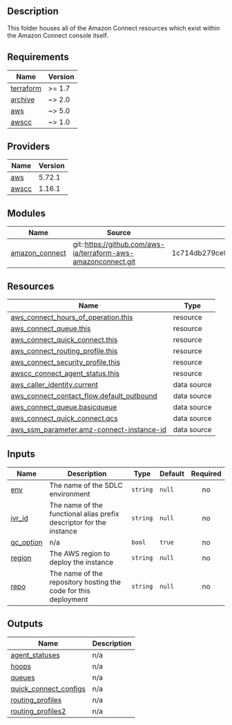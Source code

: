 ## Description

This folder houses all of the Amazon Connect resources which exist within the Amazon Connect console itself.

<!-- BEGIN_TF_DOCS -->

## Requirements

| Name                                                                     | Version |
| ------------------------------------------------------------------------ | ------- |
| <a name="requirement_terraform"></a> [terraform](#requirement_terraform) | >= 1.7  |
| <a name="requirement_archive"></a> [archive](#requirement_archive)       | ~> 2.0  |
| <a name="requirement_aws"></a> [aws](#requirement_aws)                   | ~> 5.0  |
| <a name="requirement_awscc"></a> [awscc](#requirement_awscc)             | ~> 1.0  |

## Providers

| Name                                                   | Version |
| ------------------------------------------------------ | ------- |
| <a name="provider_aws"></a> [aws](#provider_aws)       | 5.72.1  |
| <a name="provider_awscc"></a> [awscc](#provider_awscc) | 1.16.1  |

## Modules

| Name                                                                          | Source                                                         | Version                                  |
| ----------------------------------------------------------------------------- | -------------------------------------------------------------- | ---------------------------------------- |
| <a name="module_amazon_connect"></a> [amazon_connect](#module_amazon_connect) | git::https://github.com/aws-ia/terraform-aws-amazonconnect.git | 1c714db279cef6e9105a806927aa08dd0539a8e1 |

## Resources

| Name                                                                                                                                             | Type        |
| ------------------------------------------------------------------------------------------------------------------------------------------------ | ----------- |
| [aws_connect_hours_of_operation.this](https://registry.terraform.io/providers/hashicorp/aws/latest/docs/resources/connect_hours_of_operation)    | resource    |
| [aws_connect_queue.this](https://registry.terraform.io/providers/hashicorp/aws/latest/docs/resources/connect_queue)                              | resource    |
| [aws_connect_quick_connect.this](https://registry.terraform.io/providers/hashicorp/aws/latest/docs/resources/connect_quick_connect)              | resource    |
| [aws_connect_routing_profile.this](https://registry.terraform.io/providers/hashicorp/aws/latest/docs/resources/connect_routing_profile)          | resource    |
| [aws_connect_security_profile.this](https://registry.terraform.io/providers/hashicorp/aws/latest/docs/resources/connect_security_profile)        | resource    |
| [awscc_connect_agent_status.this](https://registry.terraform.io/providers/hashicorp/awscc/latest/docs/resources/connect_agent_status)            | resource    |
| [aws_caller_identity.current](https://registry.terraform.io/providers/hashicorp/aws/latest/docs/data-sources/caller_identity)                    | data source |
| [aws_connect_contact_flow.default_outbound](https://registry.terraform.io/providers/hashicorp/aws/latest/docs/data-sources/connect_contact_flow) | data source |
| [aws_connect_queue.basicqueue](https://registry.terraform.io/providers/hashicorp/aws/latest/docs/data-sources/connect_queue)                     | data source |
| [aws_connect_quick_connect.qcs](https://registry.terraform.io/providers/hashicorp/aws/latest/docs/data-sources/connect_quick_connect)            | data source |
| [aws_ssm_parameter.amz-connect-instance-id](https://registry.terraform.io/providers/hashicorp/aws/latest/docs/data-sources/ssm_parameter)        | data source |

## Inputs

| Name                                                         | Description                                                         | Type     | Default | Required |
| ------------------------------------------------------------ | ------------------------------------------------------------------- | -------- | ------- | :------: |
| <a name="input_env"></a> [env](#input_env)                   | The name of the SDLC environment                                    | `string` | `null`  |    no    |
| <a name="input_ivr_id"></a> [ivr_id](#input_ivr_id)          | The name of the functional alias prefix descriptor for the instance | `string` | `null`  |    no    |
| <a name="input_qc_option"></a> [qc_option](#input_qc_option) | n/a                                                                 | `bool`   | `true`  |    no    |
| <a name="input_region"></a> [region](#input_region)          | The AWS region to deploy the instance                               | `string` | `null`  |    no    |
| <a name="input_repo"></a> [repo](#input_repo)                | The name of the repository hosting the code for this deployment     | `string` | `null`  |    no    |

## Outputs

| Name                                                                                               | Description |
| -------------------------------------------------------------------------------------------------- | ----------- |
| <a name="output_agent_statuses"></a> [agent_statuses](#output_agent_statuses)                      | n/a         |
| <a name="output_hoops"></a> [hoops](#output_hoops)                                                 | n/a         |
| <a name="output_queues"></a> [queues](#output_queues)                                              | n/a         |
| <a name="output_quick_connect_configs"></a> [quick_connect_configs](#output_quick_connect_configs) | n/a         |
| <a name="output_routing_profiles"></a> [routing_profiles](#output_routing_profiles)                | n/a         |
| <a name="output_routing_profiles2"></a> [routing_profiles2](#output_routing_profiles2)             | n/a         |

<!-- END_TF_DOCS -->

#
